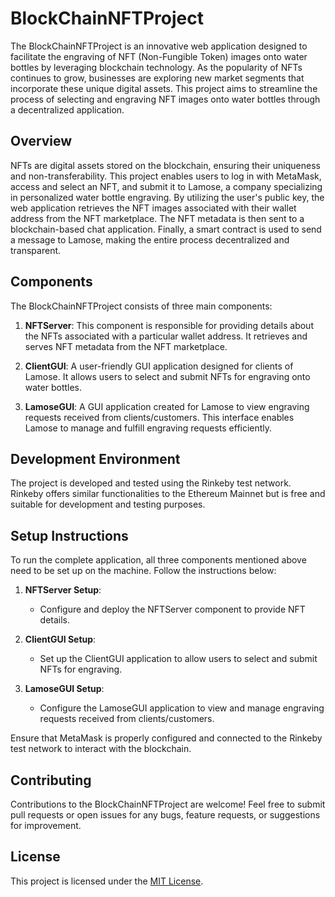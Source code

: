 # BlockChainNFTProject

The BlockChainNFTProject is an innovative web application designed to facilitate the engraving of NFT (Non-Fungible Token) images onto water bottles by leveraging blockchain technology. As the popularity of NFTs continues to grow, businesses are exploring new market segments that incorporate these unique digital assets. This project aims to streamline the process of selecting and engraving NFT images onto water bottles through a decentralized application.

## Overview

NFTs are digital assets stored on the blockchain, ensuring their uniqueness and non-transferability. This project enables users to log in with MetaMask, access and select an NFT, and submit it to Lamose, a company specializing in personalized water bottle engraving. By utilizing the user's public key, the web application retrieves the NFT images associated with their wallet address from the NFT marketplace. The NFT metadata is then sent to a blockchain-based chat application. Finally, a smart contract is used to send a message to Lamose, making the entire process decentralized and transparent.

## Components

The BlockChainNFTProject consists of three main components:

1. **NFTServer**: This component is responsible for providing details about the NFTs associated with a particular wallet address. It retrieves and serves NFT metadata from the NFT marketplace.

2. **ClientGUI**: A user-friendly GUI application designed for clients of Lamose. It allows users to select and submit NFTs for engraving onto water bottles.

3. **LamoseGUI**: A GUI application created for Lamose to view engraving requests received from clients/customers. This interface enables Lamose to manage and fulfill engraving requests efficiently.

## Development Environment

The project is developed and tested using the Rinkeby test network. Rinkeby offers similar functionalities to the Ethereum Mainnet but is free and suitable for development and testing purposes.

## Setup Instructions

To run the complete application, all three components mentioned above need to be set up on the machine. Follow the instructions below:

1. **NFTServer Setup**: 
   - Configure and deploy the NFTServer component to provide NFT details.
  
2. **ClientGUI Setup**:
   - Set up the ClientGUI application to allow users to select and submit NFTs for engraving.
   
3. **LamoseGUI Setup**:
   - Configure the LamoseGUI application to view and manage engraving requests received from clients/customers.

Ensure that MetaMask is properly configured and connected to the Rinkeby test network to interact with the blockchain.

## Contributing

Contributions to the BlockChainNFTProject are welcome! Feel free to submit pull requests or open issues for any bugs, feature requests, or suggestions for improvement.

## License

This project is licensed under the [MIT License](LICENSE).
